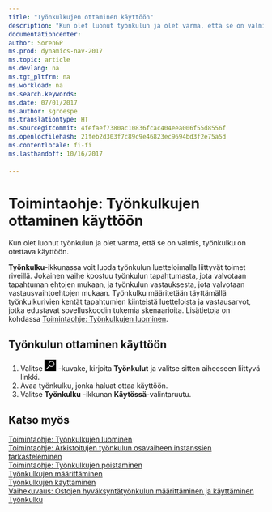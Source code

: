 ```yaml
---
title: "Työnkulkujen ottaminen käyttöön"
description: "Kun olet luonut työnkulun ja olet varma, että se on valmis, työnkulku on otettava käyttöön."
documentationcenter: 
author: SorenGP
ms.prod: dynamics-nav-2017
ms.topic: article
ms.devlang: na
ms.tgt_pltfrm: na
ms.workload: na
ms.search.keywords: 
ms.date: 07/01/2017
ms.author: sgroespe
ms.translationtype: HT
ms.sourcegitcommit: 4fefaef7380ac10836fcac404eea006f55d8556f
ms.openlocfilehash: 21feb2d303f7c89c9e46823ec9694bd3f2e75a5d
ms.contentlocale: fi-fi
ms.lasthandoff: 10/16/2017

---
```

# <a name="how-to-enable-workflows"></a>Toimintaohje: Työnkulkujen ottaminen käyttöön
Kun olet luonut työnkulun ja olet varma, että se on valmis, työnkulku on otettava käyttöön.  

 **Työnkulku**-ikkunassa voit luoda työnkulun luetteloimalla liittyvät toimet riveillä. Jokainen vaihe koostuu työnkulun tapahtumasta, jota valvotaan tapahtuman ehtojen mukaan, ja työnkulun vastauksesta, jota valvotaan vastausvaihtoehtojen mukaan. Työnkulku määritetään täyttämällä työnkulkurivien kentät tapahtumien kiinteistä luetteloista ja vastausarvot, jotka edustavat sovelluskoodin tukemia skenaarioita. Lisätietoja on kohdassa [Toimintaohje: Työnkulkujen luominen](across-how-to-create-workflows.md).  

## <a name="to-enable-a-workflow"></a>Työnkulun ottaminen käyttöön  
1.  Valitse ![Etsi sivu tai raportti](media/ui-search/search_small.png "Etsi sivu tai raportti -kuvake") -kuvake, kirjoita **Työnkulut** ja valitse sitten aiheeseen liittyvä linkki.  
2.  Avaa työnkulku, jonka haluat ottaa käyttöön.  
3.  Valitse **Työnkulku** -ikkunan **Käytössä**-valintaruutu.  

## <a name="see-also"></a>Katso myös  
 [Toimintaohje: Työnkulkujen luominen](across-how-to-create-workflows.md)   
 [Toimintaohje: Arkistoitujen työnkulun osavaiheen instanssien tarkasteleminen](across-how-to-view-archived-workflow-step-instances.md)   
 [Toimintaohje: Työnkulkujen poistaminen](across-how-to-delete-workflows.md)   
 [Työnkulkujen määrittäminen](across-set-up-workflows.md)   
 [Työnkulkujen käyttäminen](across-use-workflows.md)   
 [Vaihekuvaus: Ostojen hyväksyntätyönkulun määrittäminen ja käyttäminen](walkthrough-setting-up-and-using-a-purchase-approval-workflow.md)   
 [Työnkulku](across-workflow.md)   

